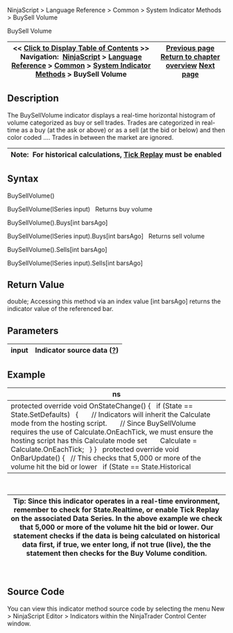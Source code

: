 ﻿
NinjaScript > Language Reference > Common > System Indicator Methods > BuySell Volume

BuySell Volume

| << [Click to Display Table of Contents](buysellvolume.md) >> **Navigation:**     [NinjaScript](ninjascript.md) > [Language Reference](language_reference_wip.md) > [Common](common.md) > [System Indicator Methods](indicators.md) > BuySell Volume | [Previous page](buysellpressure.md) [Return to chapter overview](indicators.md) [Next page](camarilla_pivots.md) |
| --- | --- |
## Description
The BuySellVolume indicator displays a real-time horizontal histogram of volume categorized as buy or sell trades. Trades are categorized in real-time as a buy (at the ask or above) or as a sell (at the bid or below) and then color coded .... Trades in between the market are ignored. 
 

| Note:  For historical calculations, [Tick Replay](tick_replay.md) must be enabled |
| --- |

## Syntax
BuySellVolume()  

BuySellVolume(ISeries<double> input)
 
Returns buy volume  

BuySellVolume().Buys[int barsAgo]  

BuySellVolume(ISeries<double> input).Buys[int barsAgo]
 
Returns sell volume  

BuySellVolume().Sells[int barsAgo]  

BuySellVolume(ISeries<double> input).Sells[int barsAgo]
 
## Return Value
double; Accessing this method via an index value [int barsAgo] returns the indicator value of the referenced bar.

## Parameters

| input | Indicator source data ([?](valid_input_data_for_indicator.md)) |
| --- | --- |

## Example

| ns |
| --- |
| protected override void OnStateChange() {    if (State == State.SetDefaults)    {        // Indicators will inherit the Calculate mode from the hosting script.        // Since BuySellVolume requires the use of Calculate.OnEachTick, we must ensure the hosting script has this Calculate mode set        Calculate = Calculate.OnEachTick;    } }   protected override void OnBarUpdate() {    // This checks that 5,000 or more of the volume hit the bid or lower    if (State == State.Historical || BuySellVolume().Sells[0] > 5000)    {        EnterLong();          } } |
 

| Tip: Since this indicator operates in a real-time environment, remember to check for State.Realtime, or enable Tick Replay on the associated Data Series. In the above example we check that 5,000 or more of the volume hit the bid or lower. Our statement checks if the data is being calculated on historical data first, if true, we enter long, if not true (live), the the statement then checks for the Buy Volume condition. |
| --- |
 
## Source Code
You can view this indicator method source code by selecting the menu New > NinjaScript Editor > Indicators within the NinjaTrader Control Center window.
